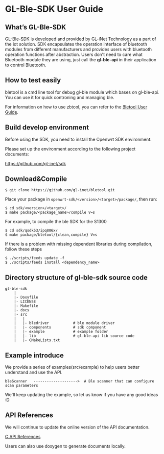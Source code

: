 # GL-Ble-SDK User Guide


## What’s GL-Ble-SDK

GL-Ble-SDK is developed and provided by GL-iNet Technology as a part of the iot solution. SDK encapsulates the operation interface of bluetooth modules from different manufacturers and provides users with bluetooth operation functions after abstraction. Users don't need to care what Bluetooth module they are using, just call the **gl-ble-api** in their application to control Bluetooth.



## How to test easily

bletool is a cmd line tool for debug gl-ble module which bases on gl-ble-api. You can use it for quick controning and managing ble.

For information on how to use zbtool, you can refer to the [Bletool User Guide](src/example/bletool/README.md).



## Build develop environment

Before using the SDK, you need to install the Openwrt SDK environment.

Please set up the environment according to the following project documents:

https://github.com/gl-inet/sdk



## Download&Compile

```shell
$ git clone https://github.com/gl-inet/bletool.git
```

Place your package in `openwrt-sdk/<version>/<target>/package/`, then run:

```shell
$ cd sdk/<version>/<target>/
$ make package/<package_name>/compile V=s
```

For example, to compile the ble SDK for the S1300

```shell
$ cd sdk/qsdk53/ipq806x/
$ make package/bletool/{clean,compile} V=s
```

If there is a problem with missing dependent libraries during compilation, follow these steps

```shell
$ ./scripts/feeds update -f
$ ./scripts/feeds install <dependency_name>
```



## Directory structure of gl-ble-sdk source code

```
gl-ble-sdk
	|
	|- Doxyfile
	|- LICENSE
	|- Makefile
	|- docs
	|- src
	|	|
	|	|- bledriver           # ble module driver
	|	|- components          # sdk component
	|	|- example             # example folder
	|	|- lib                 # gl-ble-api lib source code
	|	|- CMakeLists.txt
```



## Example introduce

We provide a series of examples(src/example) to help users better understand and use the API. 

```
bleScanner   -------------------->  A Ble scanner that can configure scan parameters
```

We'll keep updating the example, so let us know if you have any good ideas :D



## API References

We will continue to update the online version of the API documentation.

[C API References](https://dev.gl-inet.com/gl-ble-sdk-api/group__user)

Users can also use doxygen to generate documents locally.

